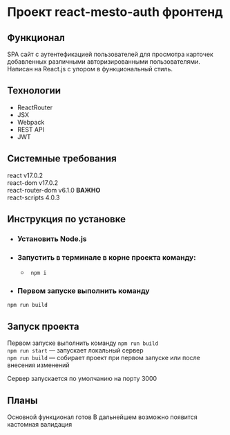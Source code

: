 # Проект react-mesto-auth фронтенд
## Функционал
SPA сайт с аутентефикацией пользователей для просмотра карточек добавленных различными авторизированными пользователями. Написан на React.js с упором в функциональный стиль. 

## Технологии
- ReactRouter
- JSX
- Webpack
- REST API
- JWT

## Системные требования
react v17.0.2  
react-dom v17.0.2  
react-router-dom v6.1.0 **ВАЖНО**  
react-scripts 4.0.3

## Инструкция по установке
* ### Установить Node.js
* ### Запустить в терминале в корне проекта команду:
    * ```bash
       npm i
      ```
* ### Первом запуске выполнить команду
```npm run build```
## Запуск проекта
Первом запуске выполнить команду `npm run build`  
`npm run start` — запускает локальный сервер  
`npm run build` — собирает проект при первом запуске или после внесения изменений  

Сервер запускается по умолчанию на порту 3000

## Планы
Основной функционал готов
В дальнейшем возможно появится кастомная валидация
